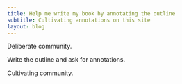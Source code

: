 ```yaml
---
title: Help me write my book by annotating the outline
subtitle: Cultivating annotations on this site
layout: blog
---
```


Deliberate community.

Write the outline and ask for annotations.

Cultivating community.
